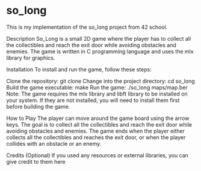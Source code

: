 # so_long
This is my implementation of the so_long project from 42 school.

Description
So_Long is a small 2D game where the player has to collect all the collectibles 
and reach the exit door while avoiding obstacles and enemies. 
The game is written in C programming language and uses the mlx library for graphics.

Installation
To install and run the game, follow these steps:

Clone the repository: git clone
Change into the project directory: cd so_long
Build the game executable: make
Run the game: ./so_long maps/map.ber
Note: The game requires the mlx library and libft library to be installed on your system. 
If they are not installed, you will need to install them first before building the game.

How to Play
The player can move around the game board using the arrow keys. 
The goal is to collect all the collectibles and reach the exit door while avoiding obstacles and enemies. 
The game ends when the player either collects all the collectibles and reaches the exit door, 
or when the player collides with an obstacle or an enemy.

Credits
(Optional) If you used any resources or external libraries, you can give credit to them here
